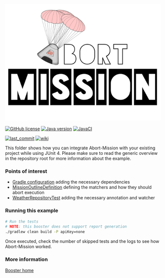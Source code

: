 ![Abort-Mission](../../.github/assets/Abort-Mission-logo_export_transparent_640.png)

[![GitHub license](https://img.shields.io/github/license/nagyesta/abort-mission-examples?color=informational)](https://raw.githubusercontent.com/nagyesta/abort-mission-examples/main/LICENSE)
[![Java version](https://img.shields.io/badge/Java%20version-17-yellow?logo=java)](https://img.shields.io/badge/Java%20version-17-yellow?logo=java)
[![JavaCI](https://img.shields.io/github/actions/workflow/status/nagyesta/abort-mission-examples/build.yml?logo=github&branch=main)](https://github.com/nagyesta/abort-mission-examples/actions/workflows/build.yml)

[![last_commit](https://img.shields.io/github/last-commit/nagyesta/abort-mission-examples?logo=git)](https://img.shields.io/github/last-commit/nagyesta/abort-mission-examples?logo=git)
[![wiki](https://img.shields.io/badge/See-Wiki-informational)](https://github.com/nagyesta/abort-mission/wiki)

This folder shows how you can integrate Abort-Mission with your existing project while using JUnit 4.
Please make sure to read the generic overview in the repository root for more information about the example.

### Points of interest

- [Gradle configuration](build.gradle.kts) adding the necessary dependencies
- [MissionOutlineDefinition](src/test/java/com/github/nagyesta/abortmission/examples/MissionOutlineDefinition.java) defining the matchers and how they should abort execution
- [WeatherRepositoryTest](src/test/java/com/github/nagyesta/abortmission/examples/WeatherRepositoryTest.java) adding the necessary annotation and watcher

### Running this example

```bash
# Run the tests
# NOTE: this booster does not support report generation
./gradlew clean build -P apiKey=none
```

Once executed, check the number of skipped tests and the logs to see how Abort-Mission worked.

### More information

[Booster home](https://github.com/nagyesta/abort-mission/tree/main/boosters/booster-junit4)
